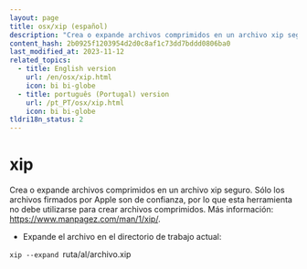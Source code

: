```yaml
---
layout: page
title: osx/xip (español)
description: "Crea o expande archivos comprimidos en un archivo xip seguro."
content_hash: 2b0925f1203954d2d0c8af1c73dd7bddd0806ba0
last_modified_at: 2023-11-12
related_topics:
  - title: English version
    url: /en/osx/xip.html
    icon: bi bi-globe
  - title: português (Portugal) version
    url: /pt_PT/osx/xip.html
    icon: bi bi-globe
tldri18n_status: 2
---
```

# xip

Crea o expande archivos comprimidos en un archivo xip seguro.
Sólo los archivos firmados por Apple son de confianza, por lo que esta herramienta no debe utilizarse para crear archivos comprimidos.
Más información: <https://www.manpagez.com/man/1/xip/>.

- Expande el archivo en el directorio de trabajo actual:

`xip --expand `<span class="tldr-var badge badge-pill bg-dark-lm bg-white-dm text-white-lm text-dark-dm font-weight-bold">ruta/al/archivo.xip</span>
